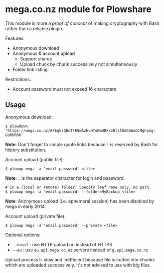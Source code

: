 # mega.co.nz module for Plowshare

This module is more a *proof of concept* of making cryptography with Bash rather than a reliable plugin.

Features:
- Anonymous download
- Anonymous & account upload
  * Support shares
  * Upload chuck by chunk successively not simultaneously
- Folder link listing

Restrictions:
- Account password must not exceed 16 characters

## Usage

Anonymous download:
```shell
$ plowdown 'https://mega.co.nz/#!EqkzGDoT!E9mAzHvHTsKmORXrzBlstUdGDWxQCMghpng-GoRhRRK'
```

**Note**: Don't forget to simple quote links because `!` is reserved by Bash for history substitution.

Account upload (public file):
```shell
$ plowup mega -a 'email:password' <file>
```

**Note**: `:` is the separator character for login and password.

```shell
# In a (local or remote) folder. Specify leaf name only, no path.
$ plowup mega -a 'email:password' --folder=MyBackup <file>
```

**Note**: Anonymous upload (i.e. ephemeral session) has been disabled by mega in early 2014.

Account upload (private file):
```shell
$ plowup mega -a 'email:password' --private <file>
```

Optional options:
- `--nossl` : use HTTP upload url instead of HTTPS
- `--eu` : use `eu.api.mega.co.nz` servers instead of `g.api.mega.co.nz`

Upload process is slow and inefficient because file is cutted into chunks which are uploaded successively.
It's not advised to use with big files.
